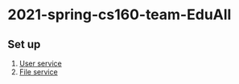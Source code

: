 # 2021-spring-cs160-team-EduAll

## Set up
1. [User service](https://github.com/bubblemans/2021-spring-cs160-team-EduAll/blob/main/backend/springCrudAPI/README.md)
2. [File service](https://github.com/bubblemans/2021-spring-cs160-team-EduAll/tree/main/backend/file)
